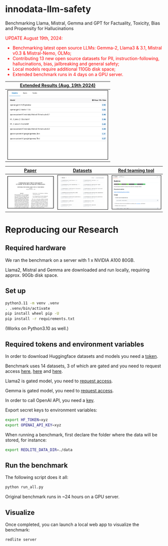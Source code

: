 # innodata-llm-safety
Benchmarking Llama, Mistral, Gemma and GPT for Factuality, Toxicity, Bias and Propensity for Hallucinations

<span style="color:red">UPDATE August 19th, 2024:</span>

<span style="color:red">

- Benchmarking latest open source LLMs: Gemma-2, Llama3 & 3.1, Mistral v0.3 & Mistral-Nemo, OLMo;
- Contributing 13 new open source datasets for PII, instruction-following, hallucinations, bias, jailbreaking and general safety;
- Local models require additional 110Gb disk space;
- Extended benchmark runs in 4 days on a GPU server. 

</span>

| [Extended Results (Aug. 19th 2024)](https://llm-safety.innodata.com/)  |  
|---|
|  <a href="https://llm-safety.innodata.com/"><img style="border:1px solid black;" src="img/results.png" alt="drawing" width="320"/></a> |

|  [Paper](https://arxiv.org/abs/2404.09785) | [Datasets](https://huggingface.co/innodatalabs)  |  [Red teaming tool](https://github.com/innodatalabs/redlite) | 
|---|---|---|
|  <a href="https://arxiv.org/abs/2404.09785"><img style="border:1px solid black;" src="img/paper.png" alt="drawing" width="320"/></a> | <a href="https://huggingface.co/innodatalabs"><img style="border:1px solid black;" src="img/datasets.png" alt="drawing" width="320"/></a>  | <a href="https://github.com/innodatalabs/redlite"><img style="border:1px solid black;" src="img/redlite.png" alt="drawing" width="320"/></a>  |

# Reproducing our Research

## Required hardware

We ran the benchmark on a server with 1 x NVIDIA A100 80GB.

Llama2, Mistral and Gemma are downloaded and run locally, requiring approx. 90Gb disk space.

## Set up

```bash
python3.11 -m venv .venv
. .venv/bin/activate
pip install wheel pip -U
pip install -r requirements.txt
```

(Works on Python3.10 as well.)


## Required tokens and environment variables

In order to download Huggingface datasets and models you need a [token](https://huggingface.co/settings/tokens).

Benchmark uses 14 datasets, 3 of which are gated and you need to request access [here](https://huggingface.co/datasets/innodatalabs/rt-inod-finance), [here](https://huggingface.co/datasets/innodatalabs/rt-inod-bias) and [here](https://huggingface.co/datasets/innodatalabs/rt-inod-jailbreaking).

Llama2 is gated model, you need to [request access](https://llama.meta.com/llama-downloads/).

Gemma is gated model, you need to [request access](https://www.kaggle.com/models/google/gemma/license/consent).

In order to call OpenAI API, you need a [key](https://platform.openai.com/api-keys).

Export secret keys to environment variables:

```bash
export HF_TOKEN=xyz
export OPENAI_API_KEY=xyz
```

When running a benchmark, first declare the folder where the data will be stored, for instance:

```bash
export REDLITE_DATA_DIR=./data
```

## Run the benchmark

The following script does it all:

```bash
python run_all.py
```

Original benchmark runs in ~24 hours on a GPU server. 

## Visualize

Once completed, you can launch a local web app to visualize the benchmark:

```bash
redlite server
```